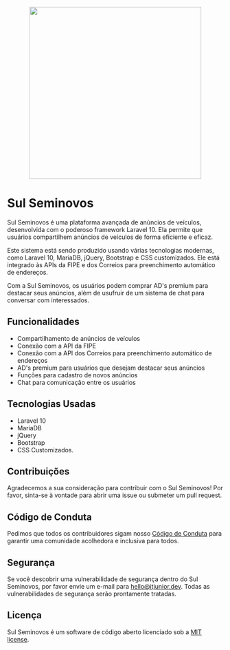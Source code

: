 <p align="center"><a href="URL_DO_SEU_PROJETO" target="_blank"><img src="LOGO_DO_SEU_PROJETO.png" width="400"></a></p>

# Sul Seminovos

Sul Seminovos é uma plataforma avançada de anúncios de veículos, desenvolvida com o poderoso framework Laravel 10. Ela permite que usuários compartilhem anúncios de veículos de forma eficiente e eficaz.

Este sistema está sendo produzido usando várias tecnologias modernas, como Laravel 10, MariaDB, jQuery, Bootstrap e CSS customizados. Ele está integrado às APIs da FIPE e dos Correios para preenchimento automático de endereços.

Com a Sul Seminovos, os usuários podem comprar AD's premium para destacar seus anúncios, além de usufruir de um sistema de chat para conversar com interessados.

## Funcionalidades

-   Compartilhamento de anúncios de veículos
-   Conexão com a API da FIPE
-   Conexão com a API dos Correios para preenchimento automático de endereços
-   AD's premium para usuários que desejam destacar seus anúncios
-   Funções para cadastro de novos anúncios
-   Chat para comunicação entre os usuários

## Tecnologias Usadas

-   Laravel 10
-   MariaDB
-   jQuery
-   Bootstrap
-   CSS Customizados.

## Contribuições

Agradecemos a sua consideração para contribuir com o Sul Seminovos! Por favor, sinta-se à vontade para abrir uma issue ou submeter um pull request.

## Código de Conduta

Pedimos que todos os contribuidores sigam nosso [Código de Conduta](URL_DO_SEU_CODIGO_DE_CONDUTA) para garantir uma comunidade acolhedora e inclusiva para todos.

## Segurança

Se você descobrir uma vulnerabilidade de segurança dentro do Sul Seminovos, por favor envie um e-mail para [hello@itjunior.dev](mailto:hello@itjunior.dev). Todas as vulnerabilidades de segurança serão prontamente tratadas.

## Licença

Sul Seminovos é um software de código aberto licenciado sob a [MIT license](https://opensource.org/licenses/MIT).
